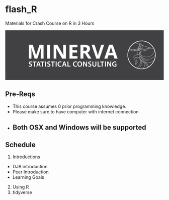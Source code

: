 # flash_R

Materials for Crash Course on R in 3 Hours

![](img/minerva-logo.png)

## Pre-Reqs

* This course assumes 0 prior programming knowledge.
* Please make sure to have computer with internet connection
* Both OSX and Windows will be supported
	- 

## Schedule 

1. Introductions 
  + DJB introduction
  + Peer Introduction
  + Learning Goals 
2. Using R
3. tidyverse
  



